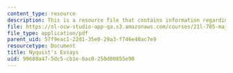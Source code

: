 ```yaml
---
content_type: resource
description: This is a resource file that contains information regarding reading 4.
file: https://ol-ocw-studio-app-qa.s3.amazonaws.com/courses/21l-705-major-authors-rewriting-genesis-paradise-lost-and-twentieth-century-fantasy-spring-2009/99688a475dc5cb1e0ac0250d00855e90_MIT21L_705S09_read04.pdf
file_type: application/pdf
parent_uid: 57f9eac1-22d1-35e0-29a3-f746e40ac7e9
resourcetype: Document
title: Nyquist's Essays
uid: 99688a47-5dc5-cb1e-0ac0-250d00855e90
---
```


